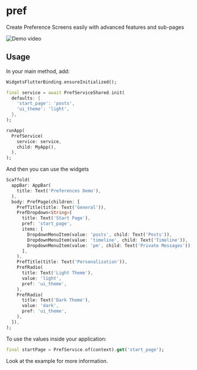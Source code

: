 # pref

Create Preference Screens easily with advanced features and sub-pages

![Demo video](https://media.githubusercontent.com/media/DavBfr/flutter_pref/649cb56158d3a1b50ffca8a0db56e4a671d9a80c/demo.gif)

## Usage

In your main method, add:

```dart
WidgetsFlutterBinding.ensureInitialized();

final service = await PrefServiceShared.init(
  defaults: {
    'start_page': 'posts',
    'ui_theme': 'light',
  },
);

runApp(
  PrefService(
    service: service,
    child: MyApp(),
  ),
);
```

And then you can use the widgets

```dart
Scaffold(
  appBar: AppBar(
    title: Text('Preferences Demo'),
  ),
  body: PrefPage(children: [
    PrefTitle(title: Text('General')),
    PrefDropdown<String>(
      title: Text('Start Page'),
      pref: 'start_page',
      items: [
        DropdownMenuItem(value: 'posts', child: Text('Posts')),
        DropdownMenuItem(value: 'timeline', child: Text('Timeline')),
        DropdownMenuItem(value: 'pm', child: Text('Private Messages')),
      ],
    ),
    PrefTitle(title: Text('Personalization')),
    PrefRadio(
      title: Text('Light Theme'),
      value: 'light',
      pref: 'ui_theme',
    ),
    PrefRadio(
      title: Text('Dark Theme'),
      value: 'dark',
      pref: 'ui_theme',
    ),
  ]),
);
```

To use the values inside your application:

```dart
final startPage = PrefService.of(context).get('start_page');
```

Look at the example for more information.
